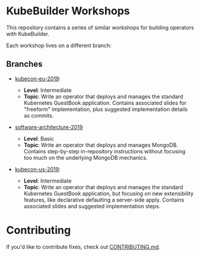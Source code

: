 # KubeBuilder Workshops

This repository contains a series of similar workshops for building
operators with KubeBuilder.

Each workshop lives on a different branch:

## Branches

- [kubecon-eu-2019](https://github.com/DirectXMan12/kubebuilder-workshops/tree/kubecon-eu-2019):
  
  * **Level**: Intermediate
  * **Topic**: Write an operator that deploys and manages the standard
    Kubernetes GuestBook application.  Contains associated slides for
    "freeform" implementation, plus suggested implementation details as
    commits.

- [software-architecture-2019](https://github.com/DirectXMan12/kubebuilder-workshops/tree/software-architecture-2019)
  
  * **Level**: Basic
  * **Topic**: Write an operator that deploys and manages MongoDB.
    Contains step-by-step in-repository instructions without focusing too
    much on the underlying MongoDB mechanics.

- [kubecon-us-2019](https://github.com/DirectXMan12/kubebuilder-workshops/tree/kubecon-us-2019):
  
  * **Level**: Intermediate
  * **Topic**: Write an operator that deploys and manages the standard
    Kubernetes GuestBook application, but focusing on new extensibility
    features, like declarative defaulting a server-side apply.  Contains
    associated slides and suggested implementation steps.

# Contributing

If you'd like to contribute fixes, check out
[CONTRIBUTING.md](CONTRIBUTING.md).
